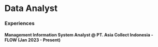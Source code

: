# Data Analyst

### Experiences
#### Management Information System Analyst @ PT. Asia Collect Indonesia - FLOW (Jan 2023 - Present)

